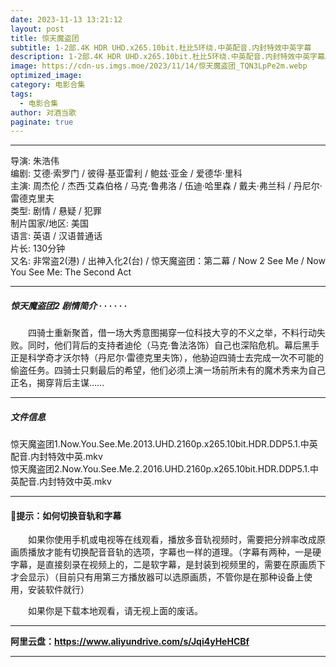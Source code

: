 ```yaml
---
date: 2023-11-13 13:21:12
layout: post
title: 惊天魔盗团
subtitle: 1-2部.4K HDR UHD.x265.10bit.杜比5环绕.中英配音.内封特效中英字幕
description: 1-2部.4K HDR UHD.x265.10bit.杜比5环绕.中英配音.内封特效中英字幕。四骑士重新聚首，借一场大秀意图揭穿一位科技大亨的不义之举，不料行动失败。同时，他们背后的支持者迪伦自己也深陷危机。幕后黑手正是科学奇才沃尔特，他胁迫四骑士去完成一次不可能的偷盗任务...
image: https://cdn-us.imgs.moe/2023/11/14/惊天魔盗团_TQN3LpPe2m.webp
optimized_image: 
category: 电影合集
tags:
  - 电影合集
author: 对酒当歌
paginate: true
---
```



---

导演: 朱浩伟  
编剧: 艾德·索罗门 / 彼得·基亚雷利 / 鲍兹·亚金 / 爱德华·里科  
主演: 周杰伦 / 杰西·艾森伯格 / 马克·鲁弗洛 / 伍迪·哈里森 / 戴夫·弗兰科 / 丹尼尔·雷德克里夫  
类型: 剧情 / 悬疑 / 犯罪  
制片国家/地区: 美国  
语言: 英语 / 汉语普通话  
片长: 130分钟  
又名: 非常盗2(港) / 出神入化2(台) / 惊天魔盗团：第二幕 / Now 2 See Me / Now You See Me: The Second Act  

---

##### 惊天魔盗团2 剧情简介 · · · · · ·

　　四骑士重新聚首，借一场大秀意图揭穿一位科技大亨的不义之举，不料行动失败。同时，他们背后的支持者迪伦（马克·鲁法洛饰）自己也深陷危机。幕后黑手正是科学奇才沃尔特（丹尼尔·雷德克里夫饰），他胁迫四骑士去完成一次不可能的偷盗任务。四骑士只剩最后的希望，他们必须上演一场前所未有的魔术秀来为自己正名，揭穿背后主谋……

---

##### 文件信息

惊天魔盗团1.Now.You.See.Me.2013.UHD.2160p.x265.10bit.HDR.DDP5.1.中英配音.内封特效中英.mkv  
惊天魔盗团2.Now.You.See.Me.2.2016.UHD.2160p.x265.10bit.HDR.DDP5.1.中英配音.内封特效中英.mkv  

---

#### 🔔提示：如何切换音轨和字幕

　　如果你使用手机或电视等在线观看，播放多音轨视频时，需要把分辨率改成原画质播放才能有切换配音音轨的选项，字幕也一样的道理。（字幕有两种，一是硬字幕，是直接刻录在视频上的，二是软字幕，是封装到视频里的，需要在原画质下才会显示）（目前只有用第三方播放器可以选原画质，不管你是在那种设备上使用，安装软件就行）

　　如果你是下载本地观看，请无视上面的废话。

---

**阿里云盘：<https://www.aliyundrive.com/s/Jqi4yHeHCBf>**

---
